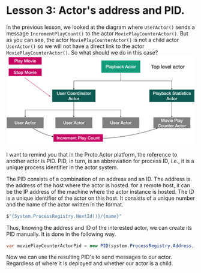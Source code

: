 # Lesson 3: Actor's address and PID.

In the previous lesson, we looked at the diagram where `UserActor()` sends a message `IncrementPlayCount()` to the actor `MoviePlayCounterActor()`. But as you can see, the actor `MoviePlayCounterActor()` is not a child actor `UserActor()` so we will not have a direct link to the actor `MoviePlayCounterActor()`. So what should we do in this case?![](images/4_3_1.png)

I want to remind you that in the Proto.Actor platform, the reference to another actor is PID. PID, in turn, is an abbreviation for process ID, i.e., it is a unique process identifier in the actor system.

The PID consists of a combination of an address and an ID. The address is the address of the host where the actor is hosted. for a remote host, it can be the IP address of the machine where the actor instance is hosted. The ID is a unique identifier of the actor on this host. It consists of a unique number and the name of the actor written in the format.

```c#
$"{System.ProcessRegistry.NextId()}/{name}"
```

Thus, knowing the address and ID of the interested actor, we can create its PID manually. It is done in the following way.

```c#
var moviePlayCounterActorPid = new PID(system.ProcessRegistry.Address, "$1/MoviePlayCounterActor");
```

Now we can use the resulting PID's to send messages to our actor. Regardless of where it is deployed and whether our actor is a child.
